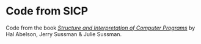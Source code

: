# Code from SICP

Code from the book
[_Structure and Interpretation of Computer Programs_](https://mitpress.mit.edu/sites/default/files/sicp/index.html) by Hal Abelson, Jerry Sussman & Julie Sussman.

